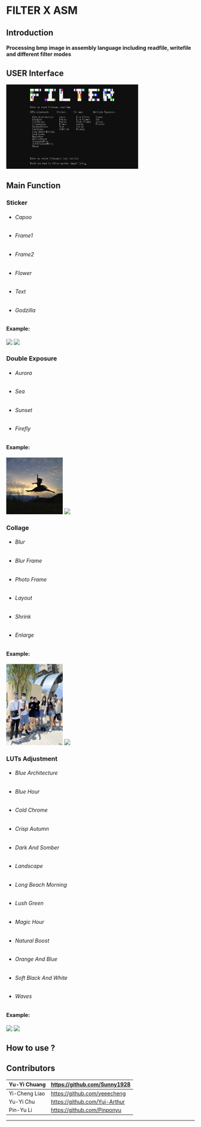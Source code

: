 # FILTER X ASM


## Introduction

#### Processing bmp image in assembly language including readfile, writefile and different filter modes

## USER Interface 

<img src=https://github.com/Sunny1928/FILTERXASM/blob/main/Project4/demo/interface.png  width=70% />

## Main Function 

### Sticker

* ###### Capoo  
* ###### Frame1
* ###### Frame2 
* ###### Flower
* ###### Text   
* ###### Godzilla

#### Example:
<img src=https://github.com/Sunny1928/FILTERXASM/blob/main/Project4/demo/2.bmp  width=30% />  <img src=https://github.com/Sunny1928/FILTERXASM/blob/main/Project4/demo/2_a.bmp  width=30% />


### Double Exposure 

* ###### Aurora
* ###### Sea
* ###### Sunset
* ###### Firefly

#### Example:
<img src=https://github.com/Sunny1928/FILTERXASM/blob/main/Project4/demo/4.bmp  width=30% />  <img src=https://github.com/Sunny1928/FILTERXASM/blob/main/Project4/demo/4_a.bmp  width=30% />

### Collage

* ###### Blur
* ###### Blur Frame
* ###### Photo Frame
* ###### Layout
* ###### Shrink
* ###### Enlarge

#### Example:
<img src=https://github.com/Sunny1928/FILTERXASM/blob/main/Project4/demo/3.bmp  width=30% />  <img src=https://github.com/Sunny1928/FILTERXASM/blob/main/Project4/demo/3_a.bmp  width=30% />

### LUTs Adjustment

* ###### Blue Architecture
* ###### Blue Hour
* ###### Cold Chrome
* ###### Crisp Autumn
* ###### Dark And Somber
* ###### Landscape
* ###### Long Beach Morning
* ###### Lush Green
* ###### Magic Hour
* ###### Natural Boost
* ###### Orange And Blue
* ###### Soft Black And White
* ###### Waves

#### Example:
<img src=https://github.com/Sunny1928/FILTERXASM/blob/main/Project4/demo/1.bmp  width=30% />  <img src=https://github.com/Sunny1928/FILTERXASM/blob/main/Project4/demo/1_a.bmp  width=30% />

## How to use ?




## Contributors

|Yu-Yi Chuang | https://github.com/Sunny1928|
| :-----|:-----|
|Yi-Cheng Liao |https://github.com/yeeecheng| 
|Yu-Yi Chu | https://github.com/Yui-Arthur|
|Pin-Yu Li |https://github.com/Pinponyu|

***
